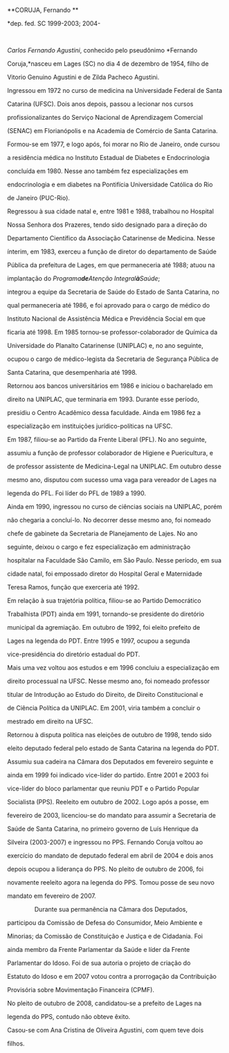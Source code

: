 **CORUJA, Fernando **



\*dep. fed. SC 1999-2003; 2004-



 



*Carlos Fernando Agustini*, conhecido pelo pseudônimo *Fernando

Coruja,*nasceu em Lages (SC) no dia 4 de dezembro de 1954, filho de

Vitorio Genuino Agustini e de Zilda Pacheco Agustini.



Ingressou em 1972 no curso de medicina na Universidade Federal de Santa

Catarina (UFSC). Dois anos depois, passou a lecionar nos cursos

profissionalizantes do Serviço Nacional de Aprendizagem Comercial

(SENAC) em Florianópolis e na Academia de Comércio de Santa Catarina.

Formou-se em 1977, e logo após, foi morar no Rio de Janeiro, onde cursou

a residência médica no Instituto Estadual de Diabetes e Endocrinologia

concluída em 1980. Nesse ano também fez especializações em

endocrinologia e em diabetes na Pontifícia Universidade Católica do Rio

de Janeiro (PUC-Rio).



Regressou à sua cidade natal e, entre 1981 e 1988, trabalhou no Hospital

Nossa Senhora dos Prazeres, tendo sido designado para a direção do

Departamento Científico da Associação Catarinense de Medicina. Nesse

ínterim, em 1983, exerceu a função de diretor do departamento de Saúde

Pública da prefeitura de Lages, em que permaneceria até 1988; atuou na

implantação do *Programa*****de*****Atenção Integral*****à*****Saúde*;

integrou a equipe da Secretaria de Saúde do Estado de Santa Catarina, no

qual permaneceria até 1986, e foi aprovado para o cargo de médico do

Instituto Nacional de Assistência Médica e Previdência Social em que

ficaria até 1998. Em 1985 tornou-se professor-colaborador de Química da

Universidade do Planalto Catarinense (UNIPLAC) e, no ano seguinte,

ocupou o cargo de médico-legista da Secretaria de Segurança Pública de

Santa Catarina, que desempenharia até 1998.



Retornou aos bancos universitários em 1986 e iniciou o bacharelado em

direito na UNIPLAC, que terminaria em 1993. Durante esse período,

presidiu o Centro Acadêmico dessa faculdade. Ainda em 1986 fez a

especialização em instituições jurídico-políticas na UFSC.



Em 1987, filiou-se ao Partido da Frente Liberal (PFL). No ano seguinte,

assumiu a função de professor colaborador de Higiene e Puericultura, e

de professor assistente de Medicina-Legal na UNIPLAC. Em outubro desse

mesmo ano, disputou com sucesso uma vaga para vereador de Lages na

legenda do PFL. Foi líder do PFL de 1989 a 1990.



Ainda em 1990, ingressou no curso de ciências sociais na UNIPLAC, porém

não chegaria a concluí-lo. No decorrer desse mesmo ano, foi nomeado

chefe de gabinete da Secretaria de Planejamento de Lajes. No ano

seguinte, deixou o cargo e fez especialização em administração

hospitalar na Faculdade São Camilo, em São Paulo. Nesse período, em sua

cidade natal, foi empossado diretor do Hospital Geral e Maternidade

Teresa Ramos, função que exerceria até 1992.



Em relação à sua trajetória política, filiou-se ao Partido Democrático

Trabalhista (PDT) ainda em 1991, tornando-se presidente do diretório

municipal da agremiação. Em outubro de 1992, foi eleito prefeito de

Lages na legenda do PDT. Entre 1995 e 1997, ocupou a segunda

vice-presidência do diretório estadual do PDT.



Mais uma vez voltou aos estudos e em 1996 concluiu a especialização em

direito processual na UFSC. Nesse mesmo ano, foi nomeado professor

titular de Introdução ao Estudo do Direito, de Direito Constitucional e

de Ciência Política da UNIPLAC. Em 2001, viria também a concluir o

mestrado em direito na UFSC.



Retornou à disputa política nas eleições de outubro de 1998, tendo sido

eleito deputado federal pelo estado de Santa Catarina na legenda do PDT.

Assumiu sua cadeira na Câmara dos Deputados em fevereiro seguinte e

ainda em 1999 foi indicado vice-líder do partido. Entre 2001 e 2003 foi

vice-líder do bloco parlamentar que reuniu PDT e o Partido Popular

Socialista (PPS). Reeleito em outubro de 2002. Logo após a posse, em

fevereiro de 2003, licenciou-se do mandato para assumir a Secretaria de

Saúde de Santa Catarina, no primeiro governo de Luís Henrique da

Silveira (2003-2007) e ingressou no PPS. Fernando Coruja voltou ao

exercício do mandato de deputado federal em abril de 2004 e dois anos

depois ocupou a liderança do PPS. No pleito de outubro de 2006, foi

novamente reeleito agora na legenda do PPS. Tomou posse de seu novo

mandato em fevereiro de 2007.



                Durante sua permanência na Câmara dos Deputados,

participou da Comissão de Defesa do Consumidor, Meio Ambiente e

Minorias; da Comissão de Constituição e Justiça e de Cidadania. Foi

ainda membro da Frente Parlamentar da Saúde e líder da Frente

Parlamentar do Idoso. Foi de sua autoria o projeto de criação do

Estatuto do Idoso e em 2007 votou contra a prorrogação da Contribuição

Provisória sobre Movimentação Financeira (CPMF).



No pleito de outubro de 2008, candidatou-se a prefeito de Lages na

legenda do PPS, contudo não obteve êxito.



Casou-se com Ana Cristina de Oliveira Agustini, com quem teve dois

filhos.



 



